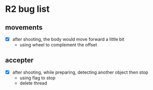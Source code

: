 # R2 bug list
## movements
- [x] after shooting, the body would move forward a little bit
  - using wheel to complement the offset

## accepter
- [x] after shooting, while preparing, detecting another object then stop
  - using flag to stop
  - delete thread
